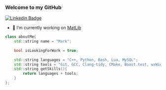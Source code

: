 ### Welcome to my GitHub

[![Linkedin Badge](https://img.shields.io/badge/-Shivix-blue?style=flat-square&logo=Linkedin&logoColor=white&link=https://www.linkedin.com/in/mark-oborne-534301196/)](https://www.linkedin.com/in/mark-oborne-534301196/)

- 🔭 I’m currently working on [MatLib](https://github.com/Shivix/Matrix-Library)

```cpp
class aboutMe{
    std::string name = "Mark";
    
    bool isLookingForWork = true;
    
    std::string languages = "C++, Python, Bash, Lua, MySQL";
    std::string tools = "Git, GCC, Clang-tidy, CMake, Boost.test, wxWidgets, OpenCV";
    std::string getSkills(){
        return languages + tools;
    }
};
```
